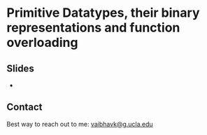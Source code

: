 # Primitive Datatypes, their binary representations and function overloading

## Slides
-

## Contact
Best way to reach out to me: vaibhavk@g.ucla.edu
